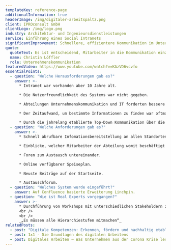 ```yaml
---
templateKey: reference-page
additionalInformation: true
headerImage: /img/digitaler-arbeitspaltz.png
client: IPROconsult GmbH
clientLogo: /img/logo.png
industry: Architektur- und Ingenieursdienstleistungen
service: Einführung eines Social Intranets
significantImprovement: Schnellere, effizientere Kommunikation im Unternehmen
quote:
  quoteText: Es ist entscheidend, Mitarbeiter in die Kommunikation einzubeziehen, wenn Unternehmen wirtschaftlich erfolgreich sein wollen.
  name: Christin Löffler
  role: Unternehmenskommunikation
featuredVideo: https://www.youtube.com/watch?v=KAzVD6vcvfo
essentialPoints:
  - question: "Welche Herausforderungen gab es?"
    answer: >-
      * Intranet war vorhanden aber 10 Jahre alt.

      * Die Nutzerfreundlichkeit des Systems war nicht gegeben.

      * Abteilungen Unternehmenskommunikation und IT forderten bessere Möglichkeiten.

      * Der Zeitaufwand, um bestimmte Informationen zu finden war oftmals zu hoch.

      * Durch die jahrelang etablierte Top-Down Kommunikation über die einzelnen Hierarchieebenen gingen zu Teilen auch Informationen verloren.
  - question: "Welche Anforderungen gab es?"
    answer: >-
      * Schnell abrufbare Infomationsbereitstellung an allen Standorten inkl. Wissensbereitstellung.

      * Einblicke, welcher Mitarbeiter der Abteilung womit beschäftigt ist.

      * Foren zum Austausch untereinander.

      * Online verfügbarer Speiseplan.

      * Neuste Beiträge auf der Startseite.

      * Austauschforum.
  - question: "Welches System wurde eingeführt?"
    answer: Auf Confluence basierte Erweiterung Linchpin.
  - question: "Wie ist Real Experts vorgegangen?"
    answer: >-
      * Durchführung von Workshops mit unterschiedlichen Stakeholdern zur Anforderungsanalyse aus verschiedenen Bereichen des Unternehmens.  
      <br /> 
      <br /> 
      _„Es müssen alle Hierarchiestufen mitmachen“_
relatedPosts:
  - post: "Digitale Kompetenzen: Erkennen, fördern und nachhaltig etablieren"
  - post: 1x1 - Die Grundlagen des digitalen Arbeitens
  - post: Digitales Arbeiten – Was Unternehmen aus der Corona Krise lernen müssen
---
```

